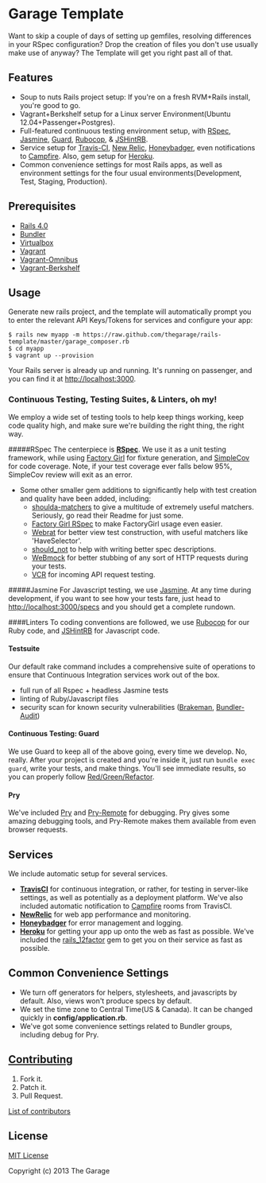 Garage Template
==============
Want to skip a couple of days of setting up gemfiles, resolving differences in your RSpec configuration? Drop the creation of files you don't use usually make use of anyway? The Template will get you right past all of that.

Features
--------
* Soup to nuts Rails project setup: If you're on a fresh RVM+Rails install, you're good to go.
* Vagrant+Berkshelf setup for a Linux server Environment(Ubuntu 12.04+Passenger+Postgres).
* Full-featured continuous testing environment setup, with [RSpec](https://github.com/rspec/rspec-rails), [Jasmine](https://github.com/searls/jasmine-rails), [Guard](https://github.com/guard/guard), [Rubocop](https://github.com/bbatsov/rubocop), & [JSHintRB](https://github.com/stereobooster/jshintrb).
* Service setup for [Travis-CI](https://travis-ci.org/), [New Relic](http://newrelic.com/), [Honeybadger](https://www.honeybadger.io/), even notifications to [Campfire](https://campfirenow.com/). Also, gem setup for [Heroku](https://www.heroku.com/).
* Common convenience settings for most Rails apps, as well as environment settings for the four usual environments(Development, Test, Staging, Production).

Prerequisites
-------------
* [Rails 4.0](https://github.com/rails/rails)
* [Bundler](http://bundler.io/)
* [Virtualbox](https://www.virtualbox.org)
* [Vagrant](http://www.vagrantup.com/)
* [Vagrant-Omnibus](https://github.com/schisamo/vagrant-omnibus)
* [Vagrant-Berkshelf](https://github.com/riotgames/vagrant-berkshelf)

Usage
-----

Generate new rails project, and the template will automatically prompt you
to enter the relevant API Keys/Tokens for services and configure your app:

```
$ rails new myapp -m https://raw.github.com/thegarage/rails-template/master/garage_composer.rb
$ cd myapp
$ vagrant up --provision
```

Your Rails server is already up and running. It's running on passenger, and you can find it at [http://localhost:3000](http://localhost:3000).

### Continuous Testing, Testing Suites, & Linters, oh my!
We employ a wide set of testing tools to help keep things working, keep code quality high, and make sure we're building the right thing, the right way.

#####RSpec
The centerpiece is [**RSpec**](https://github.com/rspec/rspec-rails). We use it as a unit testing framework, while using [Factory Girl](https://github.com/thoughtbot/factory_girl_rails) for fixture generation, and [SimpleCov](https://github.com/colszowka/simplecov) for code coverage. Note, if your test coverage ever falls below 95%, SimpleCov review will exit as an error.

* Some other smaller gem additions to significantly help with test creation and quality have been added, including:
  * [shoulda-matchers](https://github.com/thoughtbot/shoulda-matchers) to give a multitude of extremely useful matchers. Seriously, go read their Readme for just some.
  * [Factory Girl RSpec](https://github.com/wireframe/factory_girl_rspec) to make FactoryGirl usage even easier.
  * [Webrat](https://github.com/brynary/webrat) for better view test construction, with useful matchers like 'HaveSelector'.
  * [should_not](https://github.com/should-not/should_not) to help with writing better spec descriptions.
  * [WeBmock](https://github.com/bblimke/webmock) for better stubbing of any sort of HTTP requests during your tests.
  * [VCR](https://github.com/vcr/vcr) for incoming API request testing.

#####Jasmine
For Javascript testing, we use [Jasmine](https://github.com/searls/jasmine-rails). At any time during development, if you want to see how your tests fare, just head to [http://localhost:3000/specs](http://localhost:3000/specs) and you should get a complete rundown.

####Linters
To coding conventions are followed, we use [Rubocop](https://github.com/bbatsov/rubocop) for our Ruby code,
and [JSHintRB](https://github.com/stereobooster/jshintrb) for Javascript code.

#### Testsuite

Our default rake command includes a comprehensive suite of operations to ensure that Continuous Integration services work out of the box.
* full run of all Rspec + headless Jasmine tests
* linting of Ruby/Javascript files
* security scan for known security vulnerabilities ([Brakeman](http://brakemanscanner.org/), [Bundler-Audit](https://github.com/rubysec/bundler-audit))

#### Continuous Testing: Guard
We use Guard to keep all of the above going, every time we develop. No, really. After your project is created and you're inside it, just run `bundle exec guard`, write your tests, and make things. You'll see immediate results, so you can properly follow [Red/Green/Refactor](http://en.wikipedia.org/wiki/Test-driven_development#Development_style).

#### Pry
We've included [Pry](http://pryrepl.org/) and [Pry-Remote](https://github.com/Mon-Ouie/pry-remote) for debugging. Pry gives some amazing debugging tools, and Pry-Remote makes them available from even browser requests.

Services
--------
We include automatic setup for several services.

* [**TravisCI**](https://travis-ci.com/) for continuous integration, or rather, for testing in server-like settings, as well as potentially as a deployment platform. We've also included automatic notification to [Campfire](https://campfirenow.com/) rooms from TravisCI.
* [**NewRelic**](http://www.newrelic.com/) for web app performance and monitoring.
* [**Honeybadger**](http://honeybadger.io/) for error management and logging.
* [**Heroku**](https://www.heroku.com/) for getting your app up onto the web as fast as possible. We've included the [rails_12factor](https://github.com/heroku/rails_12factor) gem to get you on their service as fast as possible.

Common Convenience Settings
---------------------------
* We turn off generators for helpers, stylesheets, and javascripts by default. Also, views won't produce specs by default.
* We set the time zone to Central Time(US & Canada). It can be changed quickly in **config/application.rb**.
* We've got some convenience settings related to Bundler groups, including debug for Pry.


[Contributing](CONTRIBUTING.md)
------------
1. Fork it.
2. Patch it.
3. Pull Request.

[List of contributors](CONTRIBUTORS.TXT)

License
-------
[MIT License](LICENSE)

Copyright (c) 2013 The Garage
